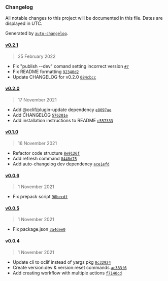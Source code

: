 ### Changelog

All notable changes to this project will be documented in this file. Dates are displayed in UTC.

Generated by [`auto-changelog`](https://github.com/CookPete/auto-changelog).

#### [v0.2.1](https://github.com/js07/pd-scripts/compare/v0.2.0...v0.2.1)

> 25 February 2022

- Fix "publish --dev" comand setting incorrect version [`#7`](https://github.com/js07/pd-scripts/pull/7)
- Fix README formatting [`92340d2`](https://github.com/js07/pd-scripts/commit/92340d20a69285b5cff0dab5410103291a4b07d1)
- Update CHANGELOG for v0.2.0 [`084cbcc`](https://github.com/js07/pd-scripts/commit/084cbcc6fd298a5d757b9fc3f12242f82aaf5378)

#### [v0.2.0](https://github.com/js07/pd-scripts/compare/v0.1.0...v0.2.0)

> 17 November 2021

- Add @oclif/plugin-update dependency [`e8097ae`](https://github.com/js07/pd-scripts/commit/e8097ae178f25b511a2bacdd359a9e3edb20fda7)
- Add CHANGELOG [`576201e`](https://github.com/js07/pd-scripts/commit/576201ee16d33d808b634770684721c221a5b093)
- Add installation instructions to README [`c557333`](https://github.com/js07/pd-scripts/commit/c557333b927d5a18e2fdbb4f6e46f513061ff536)

#### [v0.1.0](https://github.com/js07/pd-scripts/compare/v0.0.6...v0.1.0)

> 16 November 2021

- Refactor code structure [`8e9126f`](https://github.com/js07/pd-scripts/commit/8e9126f4162c60126eedd636fdbc6127c1e9bdf9)
- Add refresh command [`8448d75`](https://github.com/js07/pd-scripts/commit/8448d75008cb437385608c8b8e8837e1f9939752)
- Add auto-changelog dev dependency [`ace1efd`](https://github.com/js07/pd-scripts/commit/ace1efd7b720913ab305a6cca2fa42372366bbad)

#### [v0.0.6](https://github.com/js07/pd-scripts/compare/v0.0.5...v0.0.6)

> 1 November 2021

- Fix prepack script [`90becdf`](https://github.com/js07/pd-scripts/commit/90becdf2853315479c48401b864a1282c9e368fc)

#### [v0.0.5](https://github.com/js07/pd-scripts/compare/v0.0.4...v0.0.5)

> 1 November 2021

- Fix package.json [`3a4dee0`](https://github.com/js07/pd-scripts/commit/3a4dee0143f5bcf3154de27666ec18c89118c665)

#### v0.0.4

> 1 November 2021

- Update cli to oclif instead of yargs pkg [`0c32924`](https://github.com/js07/pd-scripts/commit/0c3292452ae43abc10a16eba9b70e5fe3ed406a1)
- Create version:dev & version:reset commands [`ac383f6`](https://github.com/js07/pd-scripts/commit/ac383f602174b9b342fd03cdcd934081d974a35c)
- Add creating workflow with multiple actions [`f7140cd`](https://github.com/js07/pd-scripts/commit/f7140cd0c93bccd11660771614250408e9cc1a7e)
